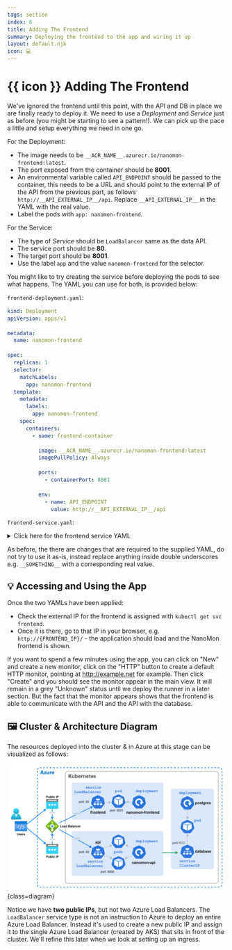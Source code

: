 ```yaml
---
tags: section
index: 6
title: Adding The Frontend
summary: Deploying the frontend to the app and wiring it up
layout: default.njk
icon: 💻
---
```


# {{ icon }} Adding The Frontend

We've ignored the frontend until this point, with the API and DB in place we are finally ready to deploy it. We need to
use a _Deployment_ and _Service_ just as before (you might be starting to see a pattern!). We can pick up the pace a
little and setup everything we need in one go.

For the Deployment:

- The image needs to be `__ACR_NAME__.azurecr.io/nanomon-frontend:latest`.
- The port exposed from the container should be **8001**.
- An environmental variable called `API_ENDPOINT` should be passed to the container, this needs to be a URL and should
  point to the external IP of the API from the previous part, as follows `http://__API_EXTERNAL_IP__/api`. Replace
  `__API_EXTERNAL_IP__` in the YAML with the real value.
- Label the pods with `app: nanomon-frontend`.

For the Service:

- The type of _Service_ should be `LoadBalancer` same as the data API.
- The service port should be **80**.
- The target port should be **8001**.
- Use the label `app` and the value `nanomon-frontend` for the selector.

You might like to try creating the service before deploying the pods to see what happens. The YAML you can use for both,
is provided below:

`frontend-deployment.yaml`:

```yaml
kind: Deployment
apiVersion: apps/v1

metadata:
  name: nanomon-frontend

spec:
  replicas: 1
  selector:
    matchLabels:
      app: nanomon-frontend
  template:
    metadata:
      labels:
        app: nanomon-frontend
    spec:
      containers:
        - name: frontend-container

          image: __ACR_NAME__.azurecr.io/nanomon-frontend:latest
          imagePullPolicy: Always

          ports:
            - containerPort: 8001

          env:
            - name: API_ENDPOINT
              value: http://__API_EXTERNAL_IP__/api
```

`frontend-service.yaml`:

<details markdown="1">
<summary>Click here for the frontend service YAML</summary>

```yaml
kind: Service
apiVersion: v1

metadata:
  name: frontend

spec:
  type: LoadBalancer
  selector:
    app: nanomon-frontend
  ports:
    - protocol: TCP
      port: 80
      targetPort: 8001
```

</details>

As before, the there are changes that are required to the supplied YAML, do not try to use it as-is, instead replace
anything inside double underscores e.g. `__SOMETHING__` with a corresponding real value.

## 💡 Accessing and Using the App

Once the two YAMLs have been applied:

- Check the external IP for the frontend is assigned with `kubectl get svc frontend`.
- Once it is there, go to that IP in your browser, e.g. `http://{FRONTEND_IP}/` - the application should load and the
  NanoMon frontend is shown.

If you want to spend a few minutes using the app, you can click on "New" and create a new monitor, click on the "HTTP"
button to create a default HTTP monitor, pointing at http://example.net for example. Then click "Create" and you should
see the monitor appear in the main view. It will remain in a grey "Unknown" status until we deploy the runner in a later
section. But the fact that the monitor appears shows that the frontend is able to communicate with the API and the API
with the database.

## 🖼️ Cluster & Architecture Diagram

The resources deployed into the cluster & in Azure at this stage can be visualized as follows:

![architecture diagram](./diagram.drawio.png){class=diagram}

Notice we have **two public IPs**, but not two Azure Load Balancers. The `LoadBalancer` service type is not an
instruction to Azure to deploy an entire Azure Load Balancer. Instead it's used to create a new public IP and assign it
to the single Azure Load Balancer (created by AKS) that sits in front of the cluster. We'll refine this later when we
look at setting up an ingress.
